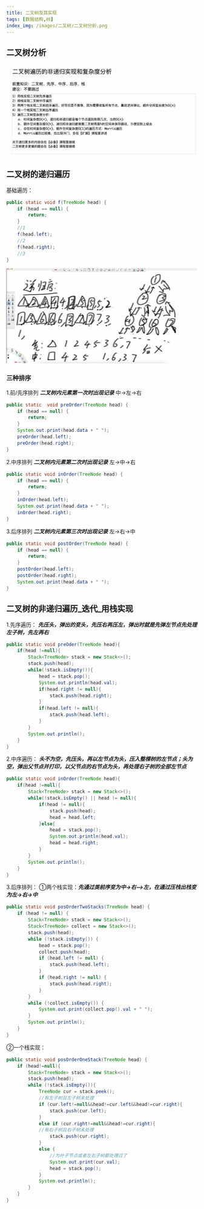 ```yaml
---
title: 二叉树及其实现
tags: [数据结构,树]
index_img: /images/二叉树/二叉树分析.png
---
```


## 二叉树分析

![二叉树分析](../images/二叉树/二叉树分析.png)

## 二叉树的递归遍历

基础遍历：

```java
public static void f(TreeNode head) {
    if (head == null) {
        return;
    }
    //1
    f(head.left);
    //2
    f(head.right);
    //3
}
```

![递归序](../images/二叉树/递归序.png)

### 三种排序

1.前/先序排列 ***二叉树内元素第一次时出现记录***
中->左->右

```java
public static  void preOrder(TreeNode head) {
    if (head == null) {
        return;
    }
    System.out.print(head.data + " ");
    preOrder(head.left);
    preOrder(head.right);
}
```

2.中序排列 ***二叉树内元素第二次时出现记录***
左->中->右

```java
public static void inOrder(TreeNode head) {
    if (head == null) {
        return;
    }
    inOrder(head.left);
    System.out.print(head.data + " ");
    inOrder(head.right);
}
```

3.后序排列 ***二叉树内元素第三次时出现记录***
左->右->中

```java
public static void postOrder(TreeNode head) {
    if (head == null) {
        return;
    }
    postOrder(head.left);
    postOrder(head.right);
    System.out.print(head.data + " ");
}
```

## 二叉树的非递归遍历_迭代_用栈实现

1.先序遍历：  ***先压头，弹出的变头，先压右再压左，弹出时就是先弹左节点先处理左子树，先左再右***

```java
public static void preOder(TreeNode head){
    if(head !=null){
        Stack<TreeNode> stack = new Stack<>();
        stack.push(head);
        while(!stack.isEmpty()){
            head = stack.pop();
            System.out.println(head.val);
            if(head.right != null){
                stack.push(head.right);
            }
            if(head.left != null){
                stack.push(head.left);
            }
        }
        System.out.println();
    }
}
```

2.中序遍历： ***头不为空，先压头，再以左节点为头，压入整棵树的左节点；头为空，弹出父节点并打印，以父节点的右节点为头，再处理右子树的全部左节点***

```java
public static void inOrder(TreeNode head){
    if(head !=null){
        Stack<TreeNode> stack = new Stack<>();
        while(!stack.isEmpty() || head != null){
            if(head != null){
                stack.push(head);
                head = head.left;
            }else{
                head = stack.pop();
                System.out.println(head.val);
                head = head.right;
            }
        }
        System.out.println();
    }
}
```

3.后序排列：
①两个栈实现：***先通过类前序变为中->右—>左，在通过压栈出栈变为左->右->中***

```java
public static void posOrderTwoStacks(TreeNode head) {
    if (head != null) {
        Stack<TreeNode> stack = new Stack<>();
        Stack<TreeNode> collect = new Stack<>();
        stack.push(head);
        while (!stack.isEmpty()) {
            head = stack.pop();
            collect.push(head);
            if (head.left != null) {
                stack.push(head.left);
            }
            if (head.right != null) {
                stack.push(head.right);
            }
        }
        while (!collect.isEmpty()) {
            System.out.print(collect.pop().val + " ");
        }
        System.out.println();
    }
}
```

②一个栈实现：

```java
public static void posOrderOneStack(TreeNode head) {
    if (head!=null){
        Stack<TreeNode> stack = new Stack<>();
        stack.push(head);
        while (!stack.isEmpty()){
            TreeNode cur = stack.peek();
            //有左子树且左子树未处理
            if (cur.left!=null&&head!=cur.left&&head!=cur.right){
                stack.push(cur.left);
            }
            else if (cur.right!=null&&head!=cur.right){
            //有右子树且右子树未处理
                stack.push(cur.right);
            }
            else {
                //为叶子节点或者左右子树都处理过了
                System.out.print(cur.val);
                head = stack.pop();
            }
            System.out.println();
        }
    }
}
```
